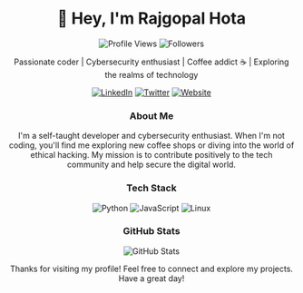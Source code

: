 <!-- Title -->
<h1 align="center">👋 Hey, I'm Rajgopal Hota</h1>

<!-- Badges -->
<p align="center">
  <img src="https://komarev.com/ghpvc/?username=rajgopalhota&label=Profile%20Views&color=blueviolet&style=flat-square" alt="Profile Views" />
  <img src="https://img.shields.io/github/followers/rajgopalhota?label=Followers&style=social" alt="Followers" />
</p>

<!-- Introduction -->
<p align="center">Passionate coder | Cybersecurity enthusiast | Coffee addict ☕ | Exploring the realms of technology</p>

<!-- Connect with Me -->
<p align="center">
  <a href="https://linkedin.com/in/rajgopalhota"><img src="https://img.shields.io/badge/-LinkedIn-blue?style=flat-square&logo=linkedin" alt="LinkedIn" /></a>
  <a href="https://twitter.com/rajgopalhota"><img src="https://img.shields.io/badge/-Twitter-1DA1F2?style=flat-square&logo=twitter&logoColor=white" alt="Twitter" /></a>
  <a href="https://rajgopalhota.com"><img src="https://img.shields.io/badge/-Website-black?style=flat-square&logo=firefox&logoColor=white" alt="Website" /></a>
</p>

<!-- About Me -->
<h3 align="center">About Me</h3>
<p align="center">I'm a self-taught developer and cybersecurity enthusiast. When I'm not coding, you'll find me exploring new coffee shops or diving into the world of ethical hacking. My mission is to contribute positively to the tech community and help secure the digital world.</p>

<!-- Tech Stack -->
<h3 align="center">Tech Stack</h3>
<p align="center">
  <img src="https://img.shields.io/badge/Python-3776AB?style=flat-square&logo=python&logoColor=white" alt="Python" />
  <img src="https://img.shields.io/badge/JavaScript-F7DF1E?style=flat-square&logo=javascript&logoColor=black" alt="JavaScript" />
  <img src="https://img.shields.io/badge/Linux-FCC624?style=flat-square&logo=linux&logoColor=black" alt="Linux" />
  <!-- Add more technologies here -->
</p>

<!-- GitHub Stats -->
<h3 align="center">GitHub Stats</h3>
<p align="center">
  <img src="https://github-readme-stats.vercel.app/api?username=rajgopalhota&show_icons=true&theme=radical" alt="GitHub Stats" />
</p>

<!-- Footer -->
<p align="center">Thanks for visiting my profile! Feel free to connect and explore my projects. Have a great day!</p>
